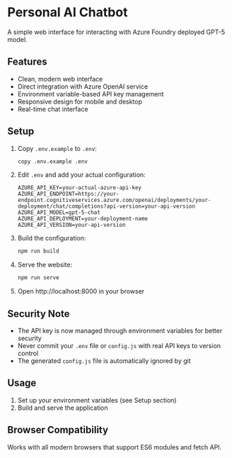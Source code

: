 # Personal AI Chatbot

A simple web interface for interacting with Azure Foundry deployed GPT-5 model.

## Features

- Clean, modern web interface
- Direct integration with Azure OpenAI service
- Environment variable-based API key management
- Responsive design for mobile and desktop
- Real-time chat interface

## Setup

1. Copy `.env.example` to `.env`:
   ```bash
   copy .env.example .env
   ```

2. Edit `.env` and add your actual configuration:
   ```
   AZURE_API_KEY=your-actual-azure-api-key
   AZURE_API_ENDPOINT=https://your-endpoint.cognitiveservices.azure.com/openai/deployments/your-deployment/chat/completions?api-version=your-api-version
   AZURE_API_MODEL=gpt-5-chat
   AZURE_API_DEPLOYMENT=your-deployment-name
   AZURE_API_VERSION=your-api-version
   ```

3. Build the configuration:
   ```bash
   npm run build
   ```

4. Serve the website:
   ```bash
   npm run serve
   ```

5. Open http://localhost:8000 in your browser

## Security Note

- The API key is now managed through environment variables for better security
- Never commit your `.env` file or `config.js` with real API keys to version control
- The generated `config.js` file is automatically ignored by git

## Usage

1. Set up your environment variables (see Setup section)
2. Build and serve the application

## Browser Compatibility

Works with all modern browsers that support ES6 modules and fetch API.